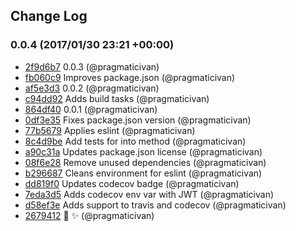## Change Log

### 0.0.4 (2017/01/30 23:21 +00:00)
- [2f9d6b7](https://github.com/pragmaticivan/wizard/commit/2f9d6b7cb6b52311c2bdc2c9fd6cd62a7245d412) 0.0.3 (@pragmaticivan)
- [fb060c9](https://github.com/pragmaticivan/wizard/commit/fb060c9447969f48cab110c653130f5432fb380c) Improves package.json (@pragmaticivan)
- [af5e3d3](https://github.com/pragmaticivan/wizard/commit/af5e3d37448871c03dbd6be2b215c71a5c4e6566) 0.0.2 (@pragmaticivan)
- [c94dd92](https://github.com/pragmaticivan/wizard/commit/c94dd9298e9d7449691f09c0112de8e2fc95ea1a) Adds build tasks (@pragmaticivan)
- [864df40](https://github.com/pragmaticivan/wizard/commit/864df40a9f001aeec9e9201e90b24a6feb0163a2) 0.0.1 (@pragmaticivan)
- [0df3e35](https://github.com/pragmaticivan/wizard/commit/0df3e35254603527a15cb5b188d53d8d3a309994) Fixes package.json version (@pragmaticivan)
- [77b5679](https://github.com/pragmaticivan/wizard/commit/77b5679835b597ae101576c97c0ba46cf92a5be4) Applies eslint (@pragmaticivan)
- [8c4d9be](https://github.com/pragmaticivan/wizard/commit/8c4d9bee80bf8ac2cada3013b24082cffdad2568) Add tests for into method (@pragmaticivan)
- [a90c31a](https://github.com/pragmaticivan/wizard/commit/a90c31a4a178e2aa3d2ea1240c71d97271bf1e52) Updates package.json license (@pragmaticivan)
- [08f6e28](https://github.com/pragmaticivan/wizard/commit/08f6e2815b3a02133153a8331e2d9d6108bb584a) Remove unused dependencies (@pragmaticivan)
- [b296687](https://github.com/pragmaticivan/wizard/commit/b2966879175b29e5fa89b625ac3092e35c04ce8a) Cleans environment for eslint (@pragmaticivan)
- [dd819f0](https://github.com/pragmaticivan/wizard/commit/dd819f0fc6f9b925ed63cb7ec209ea5009f1d028) Updates codecov badge (@pragmaticivan)
- [7eda3d5](https://github.com/pragmaticivan/wizard/commit/7eda3d5ebf916f90a71e62960b146f673ad7db45) Adds codecov env var with JWT (@pragmaticivan)
- [d58ef3e](https://github.com/pragmaticivan/wizard/commit/d58ef3eda0116512be4e5c3162b0a8d055ea46d0) Adds support to travis and codecov (@pragmaticivan)
- [2679412](https://github.com/pragmaticivan/wizard/commit/2679412f33bdad1b98cfe6d6fbc64324d3ab26e5) 🎩 ✨ (@pragmaticivan)
